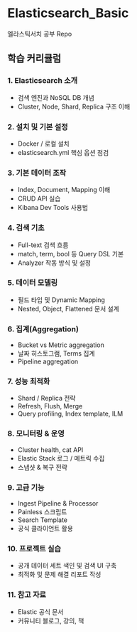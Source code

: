 # Elasticsearch_Basic

엘라스틱서치 공부 Repo

## 학습 커리큘럼

### 1. Elasticsearch 소개

- 검색 엔진과 NoSQL DB 개념
- Cluster, Node, Shard, Replica 구조 이해

### 2. 설치 및 기본 설정

- Docker / 로컬 설치
- elasticsearch.yml 핵심 옵션 점검

### 3. 기본 데이터 조작

- Index, Document, Mapping 이해
- CRUD API 실습
- Kibana Dev Tools 사용법

### 4. 검색 기초

- Full-text 검색 흐름
- match, term, bool 등 Query DSL 기본
- Analyzer 작동 방식 및 설정

### 5. 데이터 모델링

- 필드 타입 및 Dynamic Mapping
- Nested, Object, Flattened 문서 설계

### 6. 집계(Aggregation)

- Bucket vs Metric aggregation
- 날짜 히스토그램, Terms 집계
- Pipeline aggregation

### 7. 성능 최적화

- Shard / Replica 전략
- Refresh, Flush, Merge
- Query profiling, Index template, ILM

### 8. 모니터링 & 운영

- Cluster health, cat API
- Elastic Stack 로그 / 메트릭 수집
- 스냅샷 & 복구 전략

### 9. 고급 기능

- Ingest Pipeline & Processor
- Painless 스크립트
- Search Template
- 공식 클라이언트 활용

### 10. 프로젝트 실습

- 공개 데이터 세트 색인 및 검색 UI 구축
- 최적화 및 문제 해결 리포트 작성

### 11. 참고 자료

- Elastic 공식 문서
- 커뮤니티 블로그, 강의, 책
